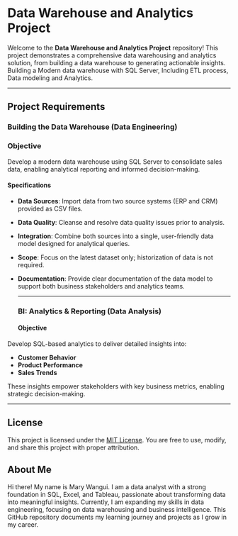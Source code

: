 # Data Warehouse and Analytics Project

Welcome to the **Data Warehouse and Analytics Project** repository! 
This project demonstrates a comprehensive data warehousing and analytics solution, from building a data warehouse to generating actionable insights. Building a Modern data warehouse with SQL Server, Including ETL process, Data modeling and Analytics.

---
## Project Requirements

### Building the Data Warehouse (Data Engineering)

### Objective
Develop a modern data warehouse using SQL Server to consolidate sales data, enabling analytical reporting and informed decision-making.

#### Specifications
- **Data Sources**: Import data from two source systems (ERP and CRM) provided as CSV files.
- **Data Quality**: Cleanse and resolve data quality issues prior to analysis.
- **Integration**: Combine both sources into a single, user-friendly data model designed for analytical queries.
- **Scope**: Focus on the latest dataset only; historization of data is not required.
- **Documentation**: Provide clear documentation of the data model to support both business stakeholders and analytics teams.

  ---

  ### BI: Analytics & Reporting (Data Analysis)

  #### Objective
Develop SQL-based analytics to deliver detailed insights into:
- **Customer Behavior**
- **Product Performance**
- **Sales Trends**
  
These insights empower stakeholders with key business metrics, enabling strategic decision-making.

---

##  License

This project is licensed under the [MIT License](LICENSE). You are free to use, modify, and share this project with proper attribution.

## About Me

Hi there! My name is Mary Wangui.
I am a data analyst with a strong foundation in SQL, Excel, and Tableau, passionate about transforming data into meaningful insights. Currently, I am expanding my skills in data engineering, focusing on data warehousing and business intelligence. This GitHub repository documents my learning journey and projects as I grow in my career.
